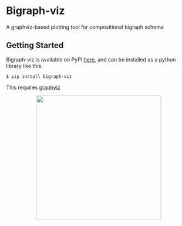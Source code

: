 # Bigraph-viz
A graphviz-based plotting tool for compositional bigraph schema

## Getting Started

Bigraph-viz is available on PyPI [here](https://pypi.org/project/bigraph-viz/0.0.1/), and can be installed as a python 
library like this:

```console
$ pip install bigraph-viz
```

This requires [graphviz](https://pypi.org/project/graphviz/)


<p align="center">
    <img src="https://github.com/vivarium-collective/bigraph-viz/blob/main/doc/_static/nested_composite.png?raw=true" width="340">
</p>

